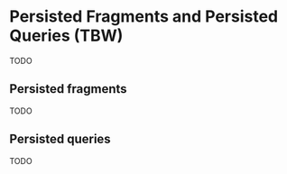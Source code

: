 # Persisted Fragments and Persisted Queries (TBW)

TODO

## Persisted fragments

TODO

## Persisted queries

TODO
